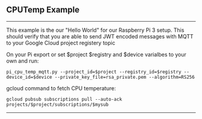 ## CPUTemp Example
---

This example is the our "Hello World" for our Raspberry Pi 3 setup. This should verify that you are able to send JWT encoded messages with MQTT to your Google Cloud project registery topic

 On your Pi export or set $project $registry and $device varialbes to your own and run:

    pi_cpu_temp_mqtt.py --project_id=$project --registry_id=$registry --device_id=$device --private_key_file=rsa_private.pem --algorithm=RS256

gcloud command to fetch CPU temperature:

    gcloud pubsub subscriptions pull --auto-ack projects/$project/subscriptions/$mysub

---
